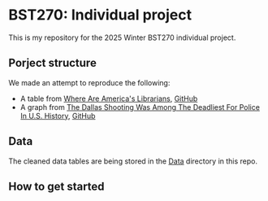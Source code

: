 # BST270: Individual project

This is my repository for the 2025 Winter BST270 individual project.

## Porject structure

We made an attempt to reproduce the following:

* A table from [Where Are America's Librarians](https://fivethirtyeight.com/features/where-are-americas-librarians/https:/), [GitHub](https://github.com/fivethirtyeight/data/tree/master/librarians)
* A graph from [The Dallas Shooting Was Among The Deadliest For Police In U.S. History](https://fivethirtyeight.com/features/the-dallas-shooting-was-among-the-deadliest-for-police-in-u-s-history/https:/), [GitHub](https://github.com/fivethirtyeight/data/tree/master/police-deathshttps:/)

## Data

The cleaned data tables are being stored in the [Data](Data) directory in this repo.

## How to get started
